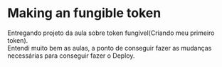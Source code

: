 # Making an fungible token
Entregando projeto da aula sobre token fungível(Criando meu primeiro token).  
Entendi muito bem as aulas, a ponto de conseguir fazer as mudanças necessárias para conseguir fazer o Deploy.

